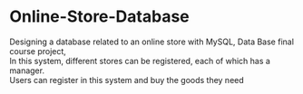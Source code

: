 # Online-Store-Database
Designing a database related to an online store with MySQL, Data Base final course project, <br/>
In this system, different stores can be registered, each of which has a manager. <br/>
Users can register in this system and buy the goods they need
